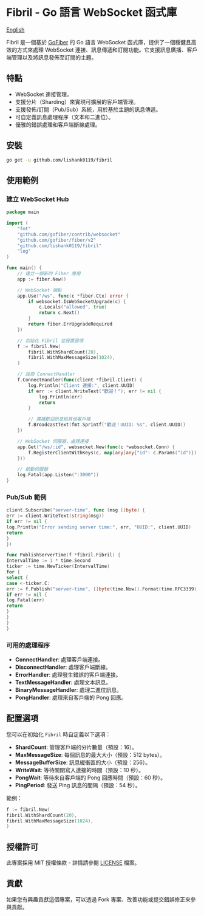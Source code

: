 # Fibril - Go 語言 WebSocket 函式庫

[English](README.md)

Fibril 是一個基於 [GoFiber](https://github.com/gofiber/fiber) 的 Go 語言 WebSocket 函式庫，提供了一個穩健且高效的方式來處理
WebSocket 連接、訊息傳遞和訂閱功能。它支援訊息廣播、客戶端管理以及將訊息發佈至訂閱的主題。

## 特點

- WebSocket 連接管理。
- 支援分片（Sharding）來實現可擴展的客戶端管理。
- 支援發佈/訂閱（Pub/Sub）系統，用於基於主題的訊息傳遞。
- 可自定義訊息處理程序（文本和二進位）。
- 優雅的錯誤處理和客戶端斷線處理。

## 安裝

```bash
go get -u github.com/lishank0119/fibril
```

## 使用範例

### 建立 WebSocket Hub

```go
package main

import (
	"fmt"
	"github.com/gofiber/contrib/websocket"
	"github.com/gofiber/fiber/v2"
	"github.com/lishank0119/fibril"
	"log"
)

func main() {
	// 建立一個新的 Fiber 應用
	app := fiber.New()

	// WebSocket 端點
	app.Use("/ws", func(c *fiber.Ctx) error {
		if websocket.IsWebSocketUpgrade(c) {
			c.Locals("allowed", true)
			return c.Next()
		}
		return fiber.ErrUpgradeRequired
	})

	// 初始化 Fibril 並設置選項
	f := fibril.New(
		fibril.WithShardCount(20),
		fibril.WithMaxMessageSize(1024),
	)

	// 註冊 ConnectHandler
	f.ConnectHandler(func(client *fibril.Client) {
		log.Println("Client 連接:", client.UUID)
		if err := client.WriteText("歡迎！"); err != nil {
			log.Println(err)
			return
		}

		// 廣播歡迎訊息給其他客戶端
		f.BroadcastText(fmt.Sprintf("歡迎！UUID: %s", client.UUID))
	})

	// WebSocket 伺服器，處理連接
	app.Get("/ws/:id", websocket.New(func(c *websocket.Conn) {
		f.RegisterClientWithKeys(c, map[any]any{"id": c.Params("id")})
	}))

	// 啟動伺服器
	log.Fatal(app.Listen(":3000"))
}
```

### Pub/Sub 範例

```go
client.Subscribe("server-time", func (msg []byte) {
err := client.WriteText(string(msg))
if err != nil {
log.Println("Error sending server time:", err, "UUID:", client.UUID)
return
}
})

func PublishServerTime(f *fibril.Fibril) {
IntervalTime := 1 * time.Second
ticker := time.NewTicker(IntervalTime)
for {
select {
case <-ticker.C:
err := f.Publish("server-time", []byte(time.Now().Format(time.RFC3339)))
if err != nil {
log.Fatal(err)
return
}
}
}
}
```

### 可用的處理程序

- **ConnectHandler**: 處理客戶端連接。
- **DisconnectHandler**: 處理客戶端斷線。
- **ErrorHandler**: 處理發生錯誤的客戶端連接。
- **TextMessageHandler**: 處理文本訊息。
- **BinaryMessageHandler**: 處理二進位訊息。
- **PongHandler**: 處理來自客戶端的 Pong 回應。

## 配置選項

您可以在初始化 `Fibril` 時自定義以下選項：

- **ShardCount**: 管理客戶端的分片數量（預設：16）。
- **MaxMessageSize**: 每個訊息的最大大小（預設：512 bytes）。
- **MessageBufferSize**: 訊息緩衝區的大小（預設：256）。
- **WriteWait**: 等待關閉寫入連接的時間（預設：10 秒）。
- **PongWait**: 等待來自客戶端的 Pong 回應時間（預設：60 秒）。
- **PingPeriod**: 發送 Ping 訊息的間隔（預設：54 秒）。

範例：

```go
f := fibril.New(
fibril.WithShardCount(20),
fibril.WithMaxMessageSize(1024),
)
```

## 授權許可

此專案採用 MIT 授權條款 - 詳情請參閱 [LICENSE](LICENSE) 檔案。

## 貢獻

如果您有興趣貢獻這個專案，可以透過 Fork 專案、改善功能或提交錯誤修正來參與貢獻。

